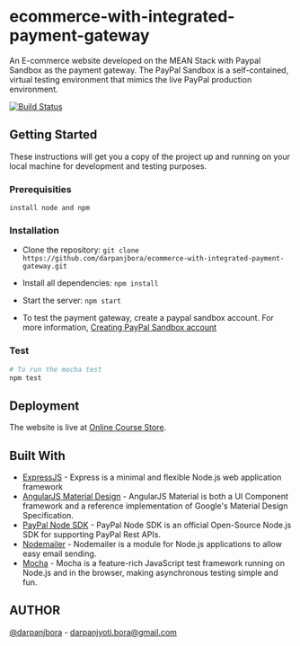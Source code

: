 # ecommerce-with-integrated-payment-gateway

An E-commerce website developed on the MEAN Stack with Paypal Sandbox as the payment gateway. The PayPal Sandbox is a self-contained, virtual testing environment that mimics the live PayPal production environment.

[![Build Status](https://travis-ci.org/darpanjbora/ecommerce-with-integrated-payment-gateway.svg?branch=master)](https://travis-ci.org/darpanjbora/ecommerce-with-integrated-payment-gateway)

## Getting Started

These instructions will get you a copy of the project up and running on your local machine for development and testing purposes.

### Prerequisities

```
install node and npm
```

### Installation 

- Clone the repository: `git clone https://github.com/darpanjbora/ecommerce-with-integrated-payment-gateway.git`
- Install all dependencies: `npm install`
- Start the server: `npm start`

- To test the payment gateway, create a paypal sandbox account. For more information, [Creating PayPal Sandbox account](https://developer.paypal.com/docs/classic/lifecycle/sb_create-accounts/)

### Test

```sh
# To run the mocha test
npm test
```

## Deployment

The website is live at [Online Course Store](https://course-store.herokuapp.com/). 

## Built With

* [ExpressJS](https://expressjs.com/) - Express is a minimal and flexible Node.js web application framework
* [AngularJS Material Design](https://material.angularjs.org/latest/) - AngularJS Material is both a UI Component framework and a reference implementation of Google's Material Design Specification.
* [PayPal Node SDK](https://paypal.github.io/PayPal-node-SDK/) - PayPal Node SDK is an official Open-Source Node.js SDK for supporting PayPal Rest APIs. 
* [Nodemailer](https://nodemailer.com/about/) - Nodemailer is a module for Node.js applications to allow easy email sending.
* [Mocha](https://mochajs.org/) - Mocha is a feature-rich JavaScript test framework running on Node.js and in the browser, making asynchronous testing simple and fun.


## AUTHOR 

[@darpanjbora](https://github.com/darpanjbora) - darpanjyoti.bora@gmail.com

